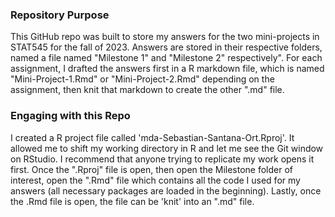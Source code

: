### Repository Purpose

This GitHub repo was built to store my answers for the two mini-projects in STAT545 for the fall of 2023. Answers are stored in their respective folders, named  a file named "Milestone 1" and "Milestone 2" respectively". For each assignment, I drafted the answers first in a R markdown file, which is named "Mini-Project-1.Rmd" or "Mini-Project-2.Rmd" depending on the assignment, then knit that markdown to create the other ".md" file.

### Engaging with this Repo

I created a R project file called 'mda-Sebastian-Santana-Ort.Rproj'. It allowed me to shift my working directory in R and let me see the Git window on RStudio. I recommend that anyone trying to replicate my work opens it first. Once the ".Rproj" file is open, then open the Milestone folder of interest, open the ".Rmd" file which contains all the code I used for my answers (all necessary packages are loaded in the beginning). Lastly, once the .Rmd file is open, the file can be 'knit' into an ".md" file.  

